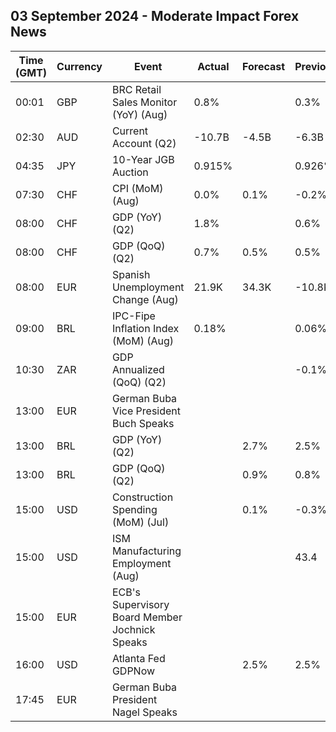 ## 03 September 2024 - Moderate Impact Forex News

| Time (GMT) | Currency | Event | Actual | Forecast | Previous |
|------|----------|-------|--------|----------|----------|
| 00:01 | GBP | BRC Retail Sales Monitor (YoY) (Aug) | 0.8% |  | 0.3% |
| 02:30 | AUD | Current Account (Q2) | -10.7B | -4.5B | -6.3B |
| 04:35 | JPY | 10-Year JGB Auction | 0.915% |  | 0.926% |
| 07:30 | CHF | CPI (MoM) (Aug) | 0.0% | 0.1% | -0.2% |
| 08:00 | CHF | GDP (YoY) (Q2) | 1.8% |  | 0.6% |
| 08:00 | CHF | GDP (QoQ) (Q2) | 0.7% | 0.5% | 0.5% |
| 08:00 | EUR | Spanish Unemployment Change (Aug) | 21.9K | 34.3K | -10.8K |
| 09:00 | BRL | IPC-Fipe Inflation Index (MoM) (Aug) | 0.18% |  | 0.06% |
| 10:30 | ZAR | GDP Annualized (QoQ) (Q2) |  |  | -0.1% |
| 13:00 | EUR | German Buba Vice President Buch Speaks |  |  |  |
| 13:00 | BRL | GDP (YoY) (Q2) |  | 2.7% | 2.5% |
| 13:00 | BRL | GDP (QoQ) (Q2) |  | 0.9% | 0.8% |
| 15:00 | USD | Construction Spending (MoM) (Jul) |  | 0.1% | -0.3% |
| 15:00 | USD | ISM Manufacturing Employment (Aug) |  |  | 43.4 |
| 15:00 | EUR | ECB's Supervisory Board Member Jochnick Speaks |  |  |  |
| 16:00 | USD | Atlanta Fed GDPNow |  | 2.5% | 2.5% |
| 17:45 | EUR | German Buba President Nagel Speaks |  |  |  |
